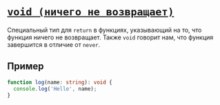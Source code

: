 # [`void (ничего не возвращает)`](../index.md/#функции)

Специальный тип для `return` в функциях, указывающий на то, что функция ничего не возвращает. Также `void` говорит нам, что функция завершится в отличие от `never`.

## Пример

```ts
function log(name: string): void {
  console.log('Hello', name);
}
```
